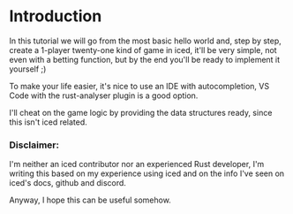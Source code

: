 # Introduction

In this tutorial we will go from the most basic hello world and, step by step, create a 1-player twenty-one kind of game in iced, it'll be very simple, not even with a betting function, but by the end you'll be ready to implement it yourself ;)

To make your life easier, it's nice to use an IDE with autocompletion, VS Code with the rust-analyser plugin is a good option.

I'll cheat on the game logic by providing the data structures ready, since this isn't iced related.

### Disclaimer:
I'm neither an iced contributor nor an experienced Rust developer, I'm writing this based on my experience using iced and on the info I've seen on iced's docs, github and discord.

Anyway, I hope this can be useful somehow.
